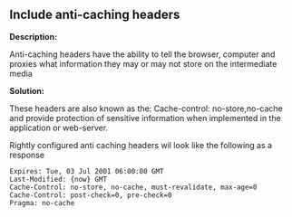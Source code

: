 
Include anti-caching headers
-------

**Description:**

Anti-caching headers have the ability to tell the browser, 
computer and proxies what information they may or may not store on the intermediate media


**Solution:**

These headers are also known as the: Cache-control: no-store,no-cache and provide 
protection of sensitive information when implemented in the application or web-server.

Rightly configured anti caching headers wil look like the following as a response

	Expires: Tue, 03 Jul 2001 06:00:00 GMT
	Last-Modified: {now} GMT
	Cache-Control: no-store, no-cache, must-revalidate, max-age=0
	Cache-Control: post-check=0, pre-check=0
	Pragma: no-cache
	
	
	